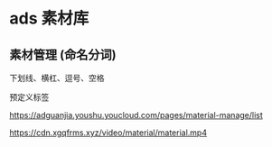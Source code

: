 # ads 素材库


## 素材管理 (命名分词)

下划线、横杠、逗号、空格

预定义标签

https://adguanjia.youshu.youcloud.com/pages/material-manage/list


https://cdn.xgqfrms.xyz/video/material/material.mp4

